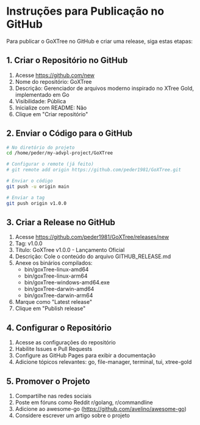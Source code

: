 # Instruções para Publicação no GitHub

Para publicar o GoXTree no GitHub e criar uma release, siga estas etapas:

## 1. Criar o Repositório no GitHub

1. Acesse https://github.com/new
2. Nome do repositório: GoXTree
3. Descrição: Gerenciador de arquivos moderno inspirado no XTree Gold, implementado em Go
4. Visibilidade: Pública
5. Inicialize com README: Não
6. Clique em "Criar repositório"

## 2. Enviar o Código para o GitHub

```bash
# No diretório do projeto
cd /home/peder/my-advpl-project/GoXTree

# Configurar o remote (já feito)
# git remote add origin https://github.com/peder1981/GoXTree.git

# Enviar o código
git push -u origin main

# Enviar a tag
git push origin v1.0.0
```

## 3. Criar a Release no GitHub

1. Acesse https://github.com/peder1981/GoXTree/releases/new
2. Tag: v1.0.0
3. Título: GoXTree v1.0.0 - Lançamento Oficial
4. Descrição: Cole o conteúdo do arquivo GITHUB_RELEASE.md
5. Anexe os binários compilados:
   - bin/goxTree-linux-amd64
   - bin/goxTree-linux-arm64
   - bin/goxTree-windows-amd64.exe
   - bin/goxTree-darwin-amd64
   - bin/goxTree-darwin-arm64
6. Marque como "Latest release"
7. Clique em "Publish release"

## 4. Configurar o Repositório

1. Acesse as configurações do repositório
2. Habilite Issues e Pull Requests
3. Configure as GitHub Pages para exibir a documentação
4. Adicione tópicos relevantes: go, file-manager, terminal, tui, xtree-gold

## 5. Promover o Projeto

1. Compartilhe nas redes sociais
2. Poste em fóruns como Reddit r/golang, r/commandline
3. Adicione ao awesome-go (https://github.com/avelino/awesome-go)
4. Considere escrever um artigo sobre o projeto
